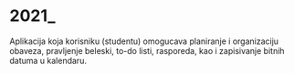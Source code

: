 # 2021_

Aplikacija koja korisniku (studentu) omogucava planiranje i organizaciju obaveza, pravljenje beleski, to-do listi, rasporeda, kao i zapisivanje bitnih datuma u kalendaru.
